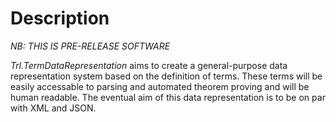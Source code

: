 # Description

*NB: THIS IS PRE-RELEASE SOFTWARE*

_Trl.TermDataRepresentation_ aims to create a general-purpose data representation system based on the definition of terms. These terms will be easily accessable to parsing and automated theorem proving and will be human readable. The eventual aim of this data representation is to be on par with XML and JSON.